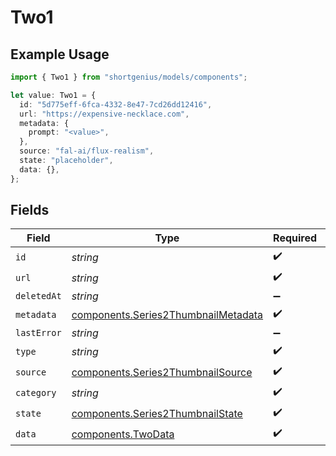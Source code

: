 # Two1

## Example Usage

```typescript
import { Two1 } from "shortgenius/models/components";

let value: Two1 = {
  id: "5d775eff-6fca-4332-8e47-7cd26dd12416",
  url: "https://expensive-necklace.com",
  metadata: {
    prompt: "<value>",
  },
  source: "fal-ai/flux-realism",
  state: "placeholder",
  data: {},
};
```

## Fields

| Field                                                                                      | Type                                                                                       | Required                                                                                   | Description                                                                                |
| ------------------------------------------------------------------------------------------ | ------------------------------------------------------------------------------------------ | ------------------------------------------------------------------------------------------ | ------------------------------------------------------------------------------------------ |
| `id`                                                                                       | *string*                                                                                   | :heavy_check_mark:                                                                         | N/A                                                                                        |
| `url`                                                                                      | *string*                                                                                   | :heavy_check_mark:                                                                         | N/A                                                                                        |
| `deletedAt`                                                                                | *string*                                                                                   | :heavy_minus_sign:                                                                         | N/A                                                                                        |
| `metadata`                                                                                 | [components.Series2ThumbnailMetadata](../../models/components/series2thumbnailmetadata.md) | :heavy_check_mark:                                                                         | N/A                                                                                        |
| `lastError`                                                                                | *string*                                                                                   | :heavy_minus_sign:                                                                         | N/A                                                                                        |
| `type`                                                                                     | *string*                                                                                   | :heavy_check_mark:                                                                         | N/A                                                                                        |
| `source`                                                                                   | [components.Series2ThumbnailSource](../../models/components/series2thumbnailsource.md)     | :heavy_check_mark:                                                                         | N/A                                                                                        |
| `category`                                                                                 | *string*                                                                                   | :heavy_check_mark:                                                                         | N/A                                                                                        |
| `state`                                                                                    | [components.Series2ThumbnailState](../../models/components/series2thumbnailstate.md)       | :heavy_check_mark:                                                                         | N/A                                                                                        |
| `data`                                                                                     | [components.TwoData](../../models/components/twodata.md)                                   | :heavy_check_mark:                                                                         | N/A                                                                                        |